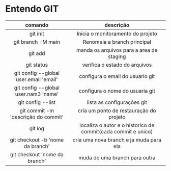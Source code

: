 # Entendo GIT

|comando|descrição|
|:-:|:-:|
| git init | Inicia o monitoramento do projeto |
| git branch -M main | Renomeia a branch principal|
| git add <arquivo>  | manda os arquivos para a area de staging |
| git status | verifica o estado do arquivos |
| git config --global user.email 'email'| configura o email do usuario git |
| git config --global user.nam3 'name' | configura o nome do usuaria git |
| git config --list | lista as configurações git |
| git commit -m 'descrição do commit' | cria um ponto de restauração do projeto |
| git log | localiza o autor e o historico de commit(cada commit e unico) |
| git checkout -b 'nome da branch' | cria uma nova branch e ja muda para ela |
| git checkout 'nome da branch' | muda de uma branch para outra |